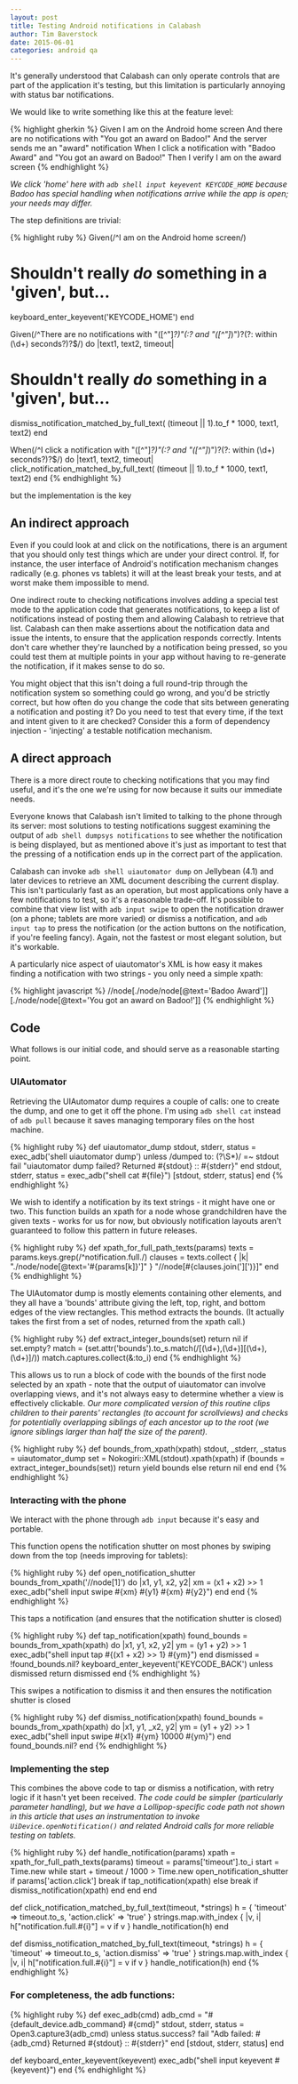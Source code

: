 ```yaml
---
layout: post
title: Testing Android notifications in Calabash
author: Tim Baverstock
date: 2015-06-01
categories: android qa
---
```


It's generally understood that Calabash can only operate controls that are part of the application it's testing, but this limitation is particularly annoying with status bar notifications. 

We would like to write something like this at the feature level:

{% highlight gherkin %}
Given I am on the Android home screen
And there are no notifications with "You got an award on Badoo!"
And the server sends me an "award" notification
When I click a notification with "Badoo Award" and "You got an award on Badoo!"
Then I verify I am on the award screen
{% endhighlight %}

*We click 'home' here with `adb shell input keyevent KEYCODE_HOME` because Badoo has special handling when notifications arrive while the app is open; your needs may differ.*

The step definitions are trivial:

{% highlight ruby %}
Given(/^I am on the Android home screen/)
  # Shouldn't really *do* something in a 'given', but...
  keyboard_enter_keyevent('KEYCODE_HOME')
end

Given(/^There are no notifications with "([^"]*?)"(:? and "([^"]*)")?(?: within (\d+) seconds?)?$/) do |text1, text2, timeout|
  # Shouldn't really *do* something in a 'given', but...
  dismiss_notification_matched_by_full_text(
    (timeout || 1).to_f * 1000, text1, text2)
end

When(/^I click a notification with "([^"]*?)"(:? and "([^"]*)")?(?: within (\d+) seconds?)?$/) do |text1, text2, timeout|
  click_notification_matched_by_full_text(
    (timeout || 1).to_f * 1000, text1, text2)
end
{% endhighlight %}

but the implementation is the key

## An indirect approach

Even if you could look at and click on the notifications, there is an argument that you should only test things which are under your direct control. If, for instance, the user interface of Android's notification mechanism changes radically (e.g. phones vs tablets) it will at the least break your tests, and at worst make them impossible to mend.

One indirect route to checking notifications involves adding a special test mode to the application code that generates notifications, to keep a list of notifications instead of posting them and allowing Calabash to retrieve that list. Calabash can then make assertions about the notification data and issue the intents, to ensure that the application responds correctly. Intents don't care whether they're launched by a notification being pressed, so you could test them at multiple points in your app without having to re-generate the notification, if it makes sense to do so.

You might object that this isn't doing a full round-trip through the notification system so something could go wrong, and you'd be strictly correct, but how often do you change the code that sits between generating a notification and posting it? Do you need to test that every time, if the text and intent given to it are checked? Consider this a form of dependency injection - 'injecting' a testable notification mechanism.

## A direct approach

There is a more direct route to checking notifications that you may find useful, and it's the one we're using for now because it suits our immediate needs.

Everyone knows that Calabash isn't limited to talking to the phone through its server: most solutions to testing notifications suggest examining the output of `adb shell dumpsys notifications` to see whether the notification is being displayed, but as mentioned above it's just as important to test that the pressing of a notification ends up in the correct part of the application.

Calabash can invoke `adb shell uiautomator dump` on Jellybean (4.1) and later devices to retrieve an XML document describing the current display. This isn't particularly fast as an operation, but most applications only have a few notifications to test, so it's a reasonable trade-off. It's possible to combine that view list with `adb input swipe` to open the notification drawer (on a phone; tablets are more varied) or dismiss a notification, and `adb input tap` to press the notification (or the action buttons on the notification, if you're feeling fancy). Again, not the fastest or most elegant solution, but it's workable.

A particularly nice aspect of uiautomator's XML is how easy it makes finding a notification with two strings - you only need a simple xpath: 

{% highlight javascript %}
//node[./node/node[@text='Badoo Award']][./node/node[@text='You got an award on Badoo!']]
{% endhighlight %}

## Code

What follows is our initial code, and should serve as a reasonable starting point.

### UIAutomator

Retrieving the UIAutomator dump requires a couple of calls: one to create the dump, and one to get it off the phone. I'm using `adb shell cat` instead of `adb pull` because it saves managing temporary files on the host machine.

{% highlight ruby %}
def uiautomator_dump
  stdout, stderr, status = exec_adb('shell uiautomator dump')
  unless /dumped to: (?<file>\S*)/ =~ stdout
    fail "uiautomator dump failed? Returned #{stdout} :: #{stderr}"
  end
  stdout, stderr, status = exec_adb("shell cat #{file}")
  [stdout, stderr, status]
end
{% endhighlight %}

We wish to identify a notification by its text strings - it might have one or two. This function builds an xpath for a node whose grandchildren have the given texts - works for us for now, but obviously notification layouts aren't guaranteed to follow this pattern in future releases.

{% highlight ruby %}
def xpath_for_full_path_texts(params)
  texts = params.keys.grep(/^notification.full./)
  clauses = texts.collect { |k| "./node/node[@text='#{params[k]}']" }
  "//node[#{clauses.join('][')}]"
end
{% endhighlight %}

The UIAutomator dump is mostly <node> elements containing other <node> elements, and they all have a 'bounds' attribute giving the left, top, right, and bottom edges of the view rectangles. This method extracts the bounds. (It actually takes the first from a set of nodes, returned from the xpath call.)

{% highlight ruby %}
def extract_integer_bounds(set)
  return nil if set.empty?
  match = (set.attr('bounds').to_s.match(/\[(\d+),(\d+)\]\[(\d+),(\d+)\]/))
  match.captures.collect(&:to_i)
end
{% endhighlight %}

This allows us to run a block of code with the bounds of the first node selected by an xpath - note that the output of uiautomator can involve overlapping views, and it's not always easy to determine whether a view is effectively clickable. *Our more complicated version of this routine clips children to their parents' rectangles (to account for scrollviews) and checks for potentially overlapping siblings of each ancestor up to the root (we ignore siblings larger than half the size of the parent).*

{% highlight ruby %}
def bounds_from_xpath(xpath)
  stdout, _stderr, _status = uiautomator_dump
  set = Nokogiri::XML(stdout).xpath(xpath)
  if (bounds = extract_integer_bounds(set))
    return yield bounds
  else
    return nil
  end
end
{% endhighlight %}

### Interacting with the phone

We interact with the phone through `adb input` because it's easy and portable.

This function opens the notification shutter on most phones by swiping down from the top (needs improving for tablets):

{% highlight ruby %}
def open_notification_shutter
  bounds_from_xpath('//node[1]') do |x1, y1, x2, y2|
    xm = (x1 + x2) >> 1
    exec_adb("shell input swipe #{xm} #{y1} #{xm} #{y2}")
  end
end
{% endhighlight %}

This taps a notification (and ensures that the notification shutter is closed)

{% highlight ruby %}
def tap_notification(xpath)
  found_bounds = bounds_from_xpath(xpath) do |x1, y1, x2, y2|
    ym = (y1 + y2) >> 1
    exec_adb("shell input tap #{(x1 + x2) >> 1} #{ym}")
  end
  dismissed = !found_bounds.nil?
  keyboard_enter_keyevent('KEYCODE_BACK') unless dismissed
  return dismissed
end
{% endhighlight %}

This swipes a notification to dismiss it and then ensures the notification shutter is closed

{% highlight ruby %}
def dismiss_notification(xpath)
  found_bounds = bounds_from_xpath(xpath) do |x1, y1, _x2, y2|
    ym = (y1 + y2) >> 1
    exec_adb("shell input swipe #{x1} #{ym} 10000 #{ym}")
  end
  found_bounds.nil?
end
{% endhighlight %}

### Implementing the step

This combines the above code to tap or dismiss a notification, with retry logic if it hasn't yet been received. *The code could be simpler (particularly parameter handling), but we have a Lollipop-specific code path not shown in this article that uses an instrumentation to invoke `UiDevice.openNotification()` and related Android calls for more reliable testing on tablets.*

{% highlight ruby %}
def handle_notification(params)
  xpath = xpath_for_full_path_texts(params)
  timeout = params['timeout'].to_i
  start = Time.new
  while start + timeout / 1000 > Time.new
    open_notification_shutter
    if params['action.click']
      break if tap_notification(xpath)
    else
      break if dismiss_notification(xpath)
    end
  end
end

def click_notification_matched_by_full_text(timeout, *strings)
  h = { 'timeout' => timeout.to_s, 'action.click' => 'true' }
  strings.map.with_index { |v, i| h["notification.full.#{i}"] = v if v }
  handle_notification(h)
end

def dismiss_notification_matched_by_full_text(timeout, *strings)
  h = { 'timeout' => timeout.to_s, 'action.dismiss' => 'true' }
  strings.map.with_index { |v, i| h["notification.full.#{i}"] = v if v }
  handle_notification(h)
end
{% endhighlight %}

### For completeness, the adb functions:

{% highlight ruby %}
def exec_adb(cmd)
  adb_cmd = "#{default_device.adb_command} #{cmd}"
  stdout, stderr, status = Open3.capture3(adb_cmd)
  unless status.success?
    fail "Adb failed: #{adb_cmd} Returned #{stdout} :: #{stderr}"
  end
  [stdout, stderr, status]
end

def keyboard_enter_keyevent(keyevent)
  exec_adb("shell input keyevent #{keyevent}")
end
{% endhighlight %}

